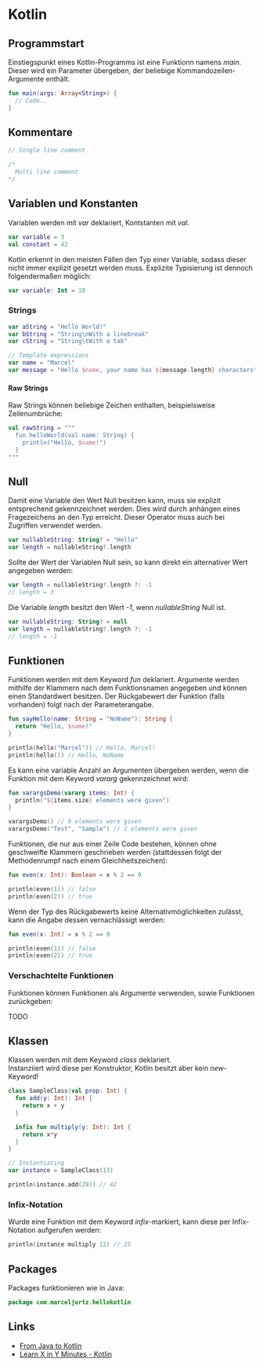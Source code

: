 # Kotlin

## Programmstart

Einstiegspunkt eines Kotlin-Programms ist eine Funktionn namens *main*.
Dieser wird ein Parameter übergeben, der beliebige Kommandozeilen-Argumente enthält.

```Kotlin
fun main(args: Array<String>) {
  // Code..
}
```

## Kommentare

```Kotlin
// Single line comment

/*
  Multi line comment
*/
```

## Variablen und Konstanten

Variablen werden mit *var* deklariert, Kontstanten mit *val*.

```Kotlin
var variable = 3
val constant = 42
```

Kotlin erkennt in den meisten Fällen den Typ einer Variable, sodass dieser nicht immer explizit gesetzt werden muss. Explizite Typisierung ist dennoch folgendermaßen möglich:

```Kotlin
var variable: Int = 10
```

### Strings

```Kotlin
var aString = "Hello World!"
var bString = "String\nWith a linebreak"
var cString = "String\tWith a tab"

// Template expressions
var name = "Marcel"
var message = "Hello $name, your name has ${message.length} characters"
```

#### Raw Strings

Raw Strings können beliebige Zeichen enthalten, beispielsweise Zeilenumbrüche:

```Kotlin
val rawString = """
  fun helloWorld(val name: String) {
    println("Hello, $name!")
  }
"""
```

## Null

Damit eine Variable den Wert Null besitzen kann, muss sie explizit entsprechend gekennzeichnet werden. Dies wird durch anhängen eines Fragezeichens an den Typ erreicht. Dieser Operator muss auch bei Zugriffen verwendet werden.

```Kotlin
var nullableString: String? = "Hello"
var length = nullableString?.length
```

Sollte der Wert der Variablen Null sein, so kann direkt ein alternativer Wert angegeben werden:

```Kotlin
var length = nullableString?.length ?: -1
// length = 3
```

Die Variable *length* besitzt den Wert *-1*, wenn *nullableString* Null ist.

```Kotlin
var nullableString: String? = null
var length = nullableString?.length ?: -1
// length = -1
```

## Funktionen

Funktionen werden mit dem Keyword *fun* deklariert. Argumente werden mithilfe der Klammern nach dem Funktionsnamen angegeben und können einen  Standardwert besitzen. Der Rückgabewert der Funktion (falls vorhanden) folgt nach der Parameterangabe.

```Kotlin
fun sayHello(name: String = "NoName"): String {
  return "Hello, $name!"
}

println(hello("Marcel")) // Hello, Marcel!
println(hello()) // Hello, NoName
```

Es kann eine variable Anzahl an Argumenten übergeben werden, wenn die Funktion mit dem Keyword *vararg* gekennzeichnet wird:

```Kotlin
fun varargsDemo(vararg items: Int) {
  println("${items.size} elements were given")
}

varargsDemo() // 0 elements were given
varargsDemo("Test", "Sample") // 2 elements were given
```

Funktionen, die nur aus einer Zeile Code bestehen, können ohne geschweifte Klammern geschrieben werden (stattdessen folgt der Methodenrumpf nach einem Gleichheitszeichen):

```Kotlin
fun even(x: Int): Boolean = x % 2 == 0

println(even(1)) // false
println(even(2)) // true
```

Wenn der Typ des Rückgabewerts keine Alternativmöglichkeiten zulässt, kann die Angabe dessen vernachlässigt werden:

```Kotlin
fun even(x: Int) = x % 2 == 0

println(even(1)) // false
println(even(2)) // true
```

### Verschachtelte Funktionen

Funktionen können Funktionen als Argumente verwenden, sowie Funktionen zurückgeben:

TODO

## Klassen

Klassen werden mit dem Keyword *class* deklariert.  
Instanziiert wird diese per Konstruktor, Kotlin besitzt aber kein *new*-Keyword!

```Kotlin
class SampleClass(val prop: Int) {
  fun add(y: Int): Int {
    return x + y
  }

  infix fun multiply(y: Int): Int {
    return x*y
  }
}

// Instantiating
var instance = SampleClass(13)

println(instance.add(29)) // 42
```

### Infix-Notation

Wurde eine Funktion mit dem Keyword *infix*-markiert, kann diese per Infix-Notation aufgerufen werden:

```Kotlin
println(instance multiply 12) // 25
```

## Packages

Packages funktionieren wie in Java:

```Kotlin
package com.marceljurtz.hellokotlin
```

## Links

* [From Java to Kotlin](https://fabiomsr.github.io/from-java-to-kotlin/index.html)
* [Learn X in Y Minutes - Kotlin](https://learnxinyminutes.com/docs/kotlin/)
